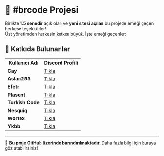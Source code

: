 # 🚀 #brcode Projesi  

Birlikte **1.5 senedir** açık olan ve **yeni sitesi açılan** bu projede emeği geçen herkese teşekkürler!  
Üst yönetimden herkesin katkısı büyük. İşte emeği geçenler:  

## 🌟 Katkıda Bulunanlar  

<table>
  <tr>
    <th>Kullanıcı Adı</th>
    <th>Discord Profili</th>
  </tr>
  <tr>
    <td><strong>Cay</strong></td>
    <td><a href="https://discord.com/users/1177500785853079592">Tıkla</a></td>
  </tr>
  <tr>
    <td><strong>Aslan253</strong></td>
    <td><a href="https://discord.com/users/814921102119010405">Tıkla</a></td>
  </tr>
  <tr>
    <td><strong>Efetr</strong></td>
    <td><a href="https://discord.com/users/640056735700221953">Tıkla</a></td>
  </tr>
  <tr>
    <td><strong>Plasent</strong></td>
    <td><a href="https://discord.com/users/909759105881751552">Tıkla</a></td>
  </tr>
  <tr>
    <td><strong>Turkish Code</strong></td>
    <td><a href="https://discord.com/users/1051901060085731419">Tıkla</a></td>
  </tr>
  <tr>
    <td><strong>Nesquiq</strong></td>
    <td><a href="https://discord.com/users/1172505045657464888">Tıkla</a></td>
  </tr>
  <tr>
    <td><strong>Wortex</strong></td>
    <td><a href="https://discord.com/users/1130027013789470790">Tıkla</a></td>
  </tr>
  <tr>
    <td><strong>Ykbb</strong></td>
    <td><a href="https://discord.com/users/1017850434771238924">Tıkla</a></td>
  </tr>
</table>

---

📌 **Bu proje GitHub üzerinde barındırılmaktadır.** Daha fazla bilgi için [buraya](https://garrulous-mirage-empress.glitch.me) göz atabilirsiniz!  
